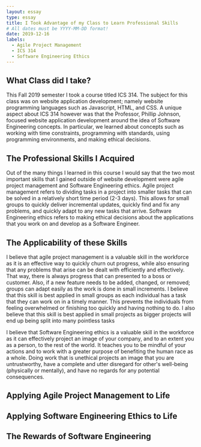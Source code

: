 ```yaml
---
layout: essay
type: essay
title: I Took Advantage of my Class to Learn Professional Skills 
# All dates must be YYYY-MM-DD format!
date: 2019-12-16
labels:
  - Agile Project Management
  - ICS 314
  - Software Engineering Ethics
---
```


## What Class did I take?
This Fall 2019 semester I took a course titled ICS 314. The subject for this class was on website application development; namely website programming languages such as Javascript, HTML, and CSS. A unique aspect about ICS 314 however was that the Professor, Phillip Johnson, focused website application development around the idea of Software Engineering concepts. In particular, we learned about concepts such as working with time constraints, programming with standards, using programming environments, and making ethical decisions.   

## The Professional Skills I Acquired
Out of the many things I learned in this course I would say that the two most important skills that I gained outside of website development were agile project management and Software Engineering ethics. Agile project management refers to dividing tasks in a project into smaller tasks that can be solved in a relatively short time period (2-3 days). This allows for small groups to quickly deliver incremental updates, quickly find and fix any problems, and quickly adapt to any new tasks that arrive. Software Engineering ethics refers to making ethical decisions about the applications that you work on and develop as a Software Engineer.

## The Applicability of these Skills
I believe that agile project management is a valuable skill in the workforce as it is an effective way to quickly churn out progress, while also ensuring that any problems that arise can be dealt with efficiently and effectively. That way, there is always progress that can presented to a boss or customer. Also, if a new feature needs to be added, changed, or removed; groups can adapt easily as the work is done in small increments. I believe that this skill is best applied in small groups as each individual has a task that they can work on in a timely manner. This prevents the individuals from feeling overwhelmed or finishing too quickly and having nothing to do. I also believe that this skill is best applied in small projects as bigger projects will end up being split into many pointless tasks

I believe that Software Engineering ethics is a valuable skill in the workforce as it can effectively project an image of your company, and to an extent you as a person, to the rest of the world. It teaches you to be mindful of your actions and to work with a greater purpose of benefiting the human race as a whole. Doing work that is unethical projects an image that you are untrustworthy, have a complete and utter disregard for other's well-being (physically or mentally), and have no regards for any potential consequences. 

## Applying Agile Project Management to Life 

## Applying Software Engineering Ethics to Life

## The Rewards of Software Engineering
 